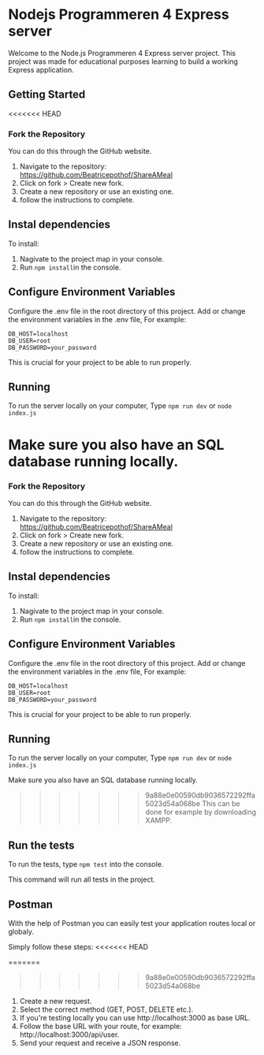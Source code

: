 # Nodejs Programmeren 4 Express server

Welcome to the Node.js Programmeren 4 Express server project. This project was made for educational purposes learning to build a working Express application.

## Getting Started
<<<<<<< HEAD

### Fork the Repository

You can do this through the GitHub website.

1. Navigate to the repository: https://github.com/Beatricepothof/ShareAMeal
2. Click on fork > Create new fork.
3. Create a new repository or use an existing one.
4. follow the instructions to complete.

## Instal dependencies

To install:

1. Nagivate to the project map in your console.
2. Run `npm install`in the console.

## Configure Environment Variables

Configure the .env file in the root directory of this project.
Add or change the environment variables in the .env file, For example:

```
DB_HOST=localhost
DB_USER=root
DB_PASSWORD=your_password
```

This is crucial for your project to be able to run properly.

## Running

To run the server locally on your computer,
Type `npm run dev`
or `node index.js`

Make sure you also have an SQL database running locally.
=======

### Fork the Repository

You can do this through the GitHub website.

1. Navigate to the repository: https://github.com/Beatricepothof/ShareAMeal
2. Click on fork > Create new fork.
3. Create a new repository or use an existing one.
4. follow the instructions to complete.


## Instal dependencies

To install:
1. Nagivate to the project map in your console.
2. Run `npm install`in the console.


## Configure Environment Variables

Configure the .env file in the root directory of this project.
Add or change the environment variables in the .env file, For example:
```
DB_HOST=localhost
DB_USER=root
DB_PASSWORD=your_password
```
This is crucial for your project to be able to run properly.


## Running

To run the server locally on your computer, 
Type `npm run dev`
or `node index.js`

Make sure you also have an SQL database running locally. 
>>>>>>> 9a88e0e00590db9036572292ffa5023d54a068be
This can be done for example by downloading XAMPP.

## Run the tests

To run the tests, type `npm test` into the console.

This command will run all tests in the project.

## Postman

With the help of Postman you can easily test your application routes local or globaly.

Simply follow these steps:
<<<<<<< HEAD

=======
>>>>>>> 9a88e0e00590db9036572292ffa5023d54a068be
1. Create a new request.
2. Select the correct method (GET, POST, DELETE etc.).
3. If you're testing locally you can use http://localhost:3000 as base URL.
4. Follow the base URL with your route, for example: http://localhost:3000/api/user.
5. Send your request and receive a JSON response.
